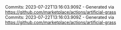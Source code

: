 Commits: 2023-07-22T13:16:03.909Z - Generated via https://github.com/marketplace/actions/artificial-grass
<br>
Commits: 2023-07-22T13:16:03.909Z - Generated via https://github.com/marketplace/actions/artificial-grass
<br>
